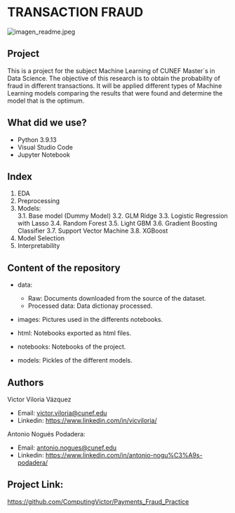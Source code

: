 # TRANSACTION FRAUD

<p align="center">

![imagen_readme.jpeg](.\images\imagen_readme.jpg)

</p>

## Project

This is a project for the subject Machine Learning of CUNEF Master´s in Data Science. The objective of this research is to obtain the probability of fraud in different transactions. It will be applied different types of Machine Learning models comparing the results that were found and determine the model that is the optimum.

## What did we use?

- Python 3.9.13
- Visual Studio Code
- Jupyter Notebook

## Index

1. EDA
1. Preprocessing 
2. Models:	
	3.1. Base model (Dummy Model)
	3.2. GLM Ridge
	3.3. Logistic Regression with Lasso
	3.4. Random Forest
	3.5. Light GBM
	3.6. Gradient Boosting Classifier
	3.7. Support Vector Machine
	3.8. XGBoost
3. Model Selection
4. Interpretability

## Content of the repository

- data:

	- Raw: Documents downloaded from the source of the dataset.
	- Processed data: Data dictionay processed.

- images: Pictures used in the differents notebooks.

- html: Notebooks exported as html files.

- notebooks: Notebooks of the project.

- models: Pickles of the different models. 

## Authors

Victor Viloria Vázquez 
- Email: victor.viloria@cunef.edu
- Linkedin: https://www.linkedin.com/in/vicviloria/


Antonio Nogués Podadera:
- Email: antonio.nogues@cunef.edu
- Linkedin: https://www.linkedin.com/in/antonio-nogu%C3%A9s-podadera/

## Project Link:

https://github.com/ComputingVictor/Payments_Fraud_Practice







